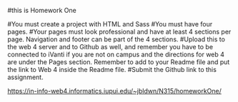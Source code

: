 #this is Homework One

#You must create a project with HTML and Sass
#You must have four pages.
#Your pages must look professional and have at least 4 sections per page. Navigation and footer can be part of the 4 sections.
#Upload this to the web 4 server and to Github as well, and remember you have to be connected to iVanti if you are not on campus and the directions for web 4 are under the Pages section. Remember to add to your Readme file and put the link to Web 4 inside the Readme file.
#Submit the Github link to this assignment.

https://in-info-web4.informatics.iupui.edu/~jbldwn/N315/homeworkOne/
